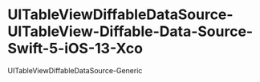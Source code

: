 # UITableViewDiffableDataSource-UITableView-Diffable-Data-Source-Swift-5-iOS-13-Xco
UITableViewDiffableDataSource-Generic
